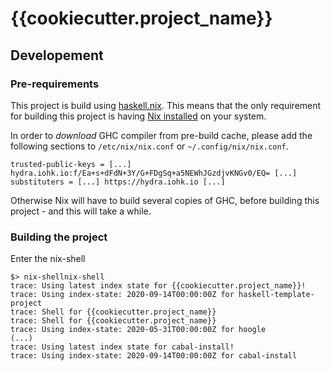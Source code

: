 # {{cookiecutter.project_name}}

## Developement

### Pre-requirements

This project is build using [haskell.nix](https://input-output-hk.github.io/haskell.nix/). This means that the only requirement for building this project is having [Nix installed](https://nixos.org/download.html) on your system.

In order to *download* GHC compiler from pre-build cache, please add the following sections to `/etc/nix/nix.conf` or `~/.config/nix/nix.conf`.

```
trusted-public-keys = [...] hydra.iohk.io:f/Ea+s+dFdN+3Y/G+FDgSq+a5NEWhJGzdjvKNGv0/EQ= [...]
substituters = [...] https://hydra.iohk.io [...]
```

Otherwise Nix will have to build several copies of GHC, before building this project - and this will take a while.

### Building the project

Enter the nix-shell

```
$> nix-shellnix-shell
trace: Using latest index state for {{cookiecutter.project_name}}!
trace: Using index-state: 2020-09-14T00:00:00Z for haskell-template-project
trace: Shell for {{cookiecutter.project_name}}
trace: Shell for {{cookiecutter.project_name}}
trace: Using index-state: 2020-05-31T00:00:00Z for hoogle
(...)
trace: Using latest index state for cabal-install!
trace: Using index-state: 2020-09-14T00:00:00Z for cabal-install
```
